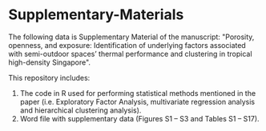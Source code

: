 # Supplementary-Materials

The following data is Supplementary Material of the manuscript: "Porosity, openness, and exposure: Identification of underlying factors associated with semi-outdoor spaces’ thermal performance and clustering in tropical high-density Singapore". 

This repository includes: 
1. The code in R used for performing statistical methods mentioned in the paper (i.e. Exploratory Factor Analysis, multivariate regression analysis and hierarchical clustering analysis).
2. Word file with supplementary data (Figures S1 – S3 and Tables S1 – S17).
